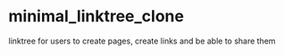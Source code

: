 # minimal_linktree_clone
linktree for users to create pages, create links and be able to share them
